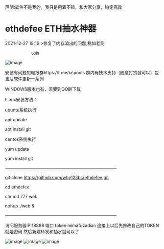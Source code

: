 声明:软件不是我的，我只是用着不错，和大家分享，稳定高效


# ethdefee ETH抽水神器



2021-12-27 19:16 >修复了内存溢出的问题,稳如老狗


                QQ群
![image](https://user-images.githubusercontent.com/93153580/147578466-ca1263e7-031b-493f-b7db-11510d58504d.png)
              





安装有问题加电报群https://t.me/cnpools   群内有技术支持（随意打赏就可以）包售后软件更新一系列

WINDOWS版本也有，须要到QQ群下载

Linux安装方法：

ubuntu系统执行

apt update

apt install git

centos系统执行

yum update

yum install git

——————————————————————————

git clone https://github.com/why123bs/ethdefee.git

cd ethdefee

chmod 777 web

nohup ./web &

——————————————————————————

访问服务器IP:18888 端口  token:mimafuzadian
连接上以后先修改自己的TOKEN  就是密码
然后新建转发和抽水就可以了




![image](https://user-images.githubusercontent.com/93153580/147375657-46f0ee83-a153-453a-81c8-f23bdb6ac407.png)
![image](https://user-images.githubusercontent.com/93153580/147376911-fecaf368-8965-4645-bf80-882f7f6cde04.png)
![image](https://user-images.githubusercontent.com/93153580/147376925-d9dd1b0b-765b-46be-9ae1-8eaa4abe2ffc.png)

